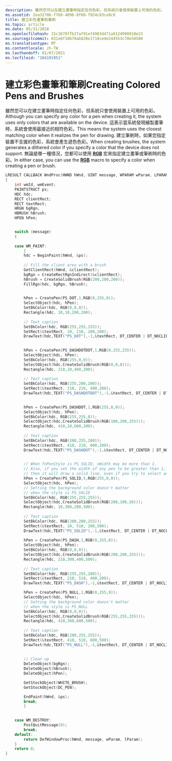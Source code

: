 ```yaml
---
description: 雖然您可以在建立畫筆時指定任何色彩，但系統只會使用裝置上可用的色彩。
ms.assetid: 2ea32786-f769-4096-8f60-f924c83ca9c8
title: 建立彩色畫筆和筆刷
ms.topic: article
ms.date: 05/31/2018
ms.openlocfilehash: 15c1678ffb2faf91ef49834471a8124998910e23
ms.sourcegitcommit: 831e8f3db78ab820e1710cede244553c70e50500
ms.translationtype: MT
ms.contentlocale: zh-TW
ms.lasthandoff: 01/07/2021
ms.locfileid: "104191951"
---
```

# <a name="creating-colored-pens-and-brushes"></a><span data-ttu-id="8d7da-103">建立彩色畫筆和筆刷</span><span class="sxs-lookup"><span data-stu-id="8d7da-103">Creating Colored Pens and Brushes</span></span>

<span data-ttu-id="8d7da-104">雖然您可以在建立畫筆時指定任何色彩，但系統只會使用裝置上可用的色彩。</span><span class="sxs-lookup"><span data-stu-id="8d7da-104">Although you can specify any color for a pen when creating it, the system uses only colors that are available on the device.</span></span> <span data-ttu-id="8d7da-105">這表示當系統發現繪製畫筆時，系統會使用最接近的相符色彩。</span><span class="sxs-lookup"><span data-stu-id="8d7da-105">This means the system uses the closest matching color when it realizes the pen for drawing.</span></span> <span data-ttu-id="8d7da-106">建立筆刷時，如果您指定裝置不支援的色彩，系統會產生遞色色彩。</span><span class="sxs-lookup"><span data-stu-id="8d7da-106">When creating brushes, the system generates a dithered color if you specify a color that the device does not support.</span></span> <span data-ttu-id="8d7da-107">無論是哪一種情況，您都可以使用 [**RGB**](/windows/desktop/api/Wingdi/nf-wingdi-rgb) 宏來指定建立畫筆或筆刷時的色彩。</span><span class="sxs-lookup"><span data-stu-id="8d7da-107">In either case, you can use the [**RGB**](/windows/desktop/api/Wingdi/nf-wingdi-rgb) macro to specify a color when creating a pen or brush.</span></span>


```C++
LRESULT CALLBACK WndProc(HWND hWnd, UINT message, WPARAM wParam, LPARAM lParam)
{
    int wmId, wmEvent;
    PAINTSTRUCT ps;
    HDC hdc;
    RECT clientRect;
    RECT textRect;
    HRGN bgRgn;
    HBRUSH hBrush;
    HPEN hPen;


    switch (message)
    {
    
    case WM_PAINT:
        {
        hdc = BeginPaint(hWnd, &ps);
        
        // Fill the client area with a brush
        GetClientRect(hWnd, &clientRect);
        bgRgn = CreateRectRgnIndirect(&clientRect);
        hBrush = CreateSolidBrush(RGB(200,200,200));
        FillRgn(hdc, bgRgn, hBrush);

        
        hPen = CreatePen(PS_DOT,1,RGB(0,255,0));
        SelectObject(hdc, hPen);
        SetBkColor(hdc, RGB(0,0,0));
        Rectangle(hdc, 10,10,200,200);
        
        // Text caption
        SetBkColor(hdc, RGB(255,255,255));
        SetRect(&textRect, 10, 210, 200,200);
        DrawText(hdc,TEXT("PS_DOT"),-1,&textRect, DT_CENTER | DT_NOCLIP);

        
        hPen = CreatePen(PS_DASHDOTDOT,1,RGB(0,255,255));
        SelectObject(hdc, hPen);
        SetBkColor(hdc, RGB(255,0,0));
        SelectObject(hdc,CreateSolidBrush(RGB(0,0,0)));
        Rectangle(hdc, 210,10,400,200);
        
        // Text caption
        SetBkColor(hdc, RGB(255,200,200));
        SetRect(&textRect, 210, 210, 400,200);
        DrawText(hdc,TEXT("PS_DASHDOTDOT"),-1,&textRect, DT_CENTER | DT_NOCLIP);
        

        hPen = CreatePen(PS_DASHDOT,1,RGB(255,0,0));
        SelectObject(hdc, hPen);
        SetBkColor(hdc, RGB(255,255,0));
        SelectObject(hdc,CreateSolidBrush(RGB(100,200,255)));
        Rectangle(hdc, 410,10,600,200);
        
        // Text caption
        SetBkColor(hdc, RGB(200,255,200));
        SetRect(&textRect, 410, 210, 600,200);
        DrawText(hdc,TEXT("PS_DASHDOT"),-1,&textRect, DT_CENTER | DT_NOCLIP);
        

        // When fnPenStyle is PS_SOLID, nWidth may be more than 1.
        // Also, if you set the width of any pen to be greater than 1, 
        // then it will draw a solid line, even if you try to select another style.
        hPen = CreatePen(PS_SOLID,5,RGB(255,0,0));
        SelectObject(hdc, hPen);
        // Setting the background color doesn't matter 
        // when the style is PS_SOLID
        SetBkColor(hdc, RGB(255,255,255));
        SelectObject(hdc,CreateSolidBrush(RGB(200,100,50)));
        Rectangle(hdc, 10,300,200,500);
        
        // Text caption
        SetBkColor(hdc, RGB(200,200,255));
        SetRect(&textRect, 10, 510, 200,500);
        DrawText(hdc,TEXT("PS_SOLID"),-1,&textRect, DT_CENTER | DT_NOCLIP);
    
        hPen = CreatePen(PS_DASH,1,RGB(0,255,0));
        SelectObject(hdc, hPen);
        SetBkColor(hdc, RGB(0,0,0));
        SelectObject(hdc,CreateSolidBrush(RGB(200,200,255)));
        Rectangle(hdc, 210,300,400,500);
        
        // Text caption
        SetBkColor(hdc, RGB(255,255,200));
        SetRect(&textRect, 210, 510, 400,200);
        DrawText(hdc,TEXT("PS_DASH"),-1,&textRect, DT_CENTER | DT_NOCLIP);

        hPen = CreatePen(PS_NULL,1,RGB(0,255,0));
        SelectObject(hdc, hPen);
        // Setting the background color doesn't matter 
        // when the style is PS_NULL
        SetBkColor(hdc, RGB(0,0,0));
        SelectObject(hdc,CreateSolidBrush(RGB(255,255,255)));
        Rectangle(hdc, 410,300,600,500);
        
        // Text caption
        SetBkColor(hdc, RGB(200,255,255));
        SetRect(&textRect, 410, 510, 600,500);
        DrawText(hdc,TEXT("PS_NULL"),-1,&textRect, DT_CENTER | DT_NOCLIP);
        
        
        // Clean up
        DeleteObject(bgRgn);
        DeleteObject(hBrush);
        DeleteObject(hPen);

        GetStockObject(WHITE_BRUSH);
        GetStockObject(DC_PEN);

        EndPaint(hWnd, &ps);
        break;
        }
    

    case WM_DESTROY:
        PostQuitMessage(0);
        break;
    default:
        return DefWindowProc(hWnd, message, wParam, lParam);
    }
    return 0;
}
```



 

 



